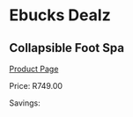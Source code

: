 
# Ebucks Dealz
## Collapsible Foot Spa
[Product Page](https://www.ebucks.com/web/shop/productSelected.do?prodId=627394672&catId=1186086453)

Price: R749.00

Savings: 


	